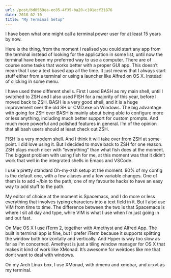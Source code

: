 ```yaml
---
url: /post/bd0559ea-ec85-4f35-ba20-c101ecf21876
date: 2018-02-16
title: "My Terminal Setup"
---
```


I have been what one might call a terminal power user for at least 15 years by now.



Here is the thing, from the moment I realised you could start any app from the terminal instead of looking for the application in some list, until now the terminal have been my preferred way to use a computer. There are of course some tasks that works better with a proper GUI app. This doesn&#8217;t mean that I use a text based app all the time. It just means that I always start stuff either from a terminal or using a launcher like Alfred on OS X. Instead of clicking in some menu.



I have used three different shells. First I used BASH as my main shell, until I switched to ZSH and I also used FISH for a majority of this year, before I moved back to ZSH. BASH is a very good shell, and it is a huge improvement over the old SH or CMD.exe on Windows. The big advantage with going for ZSH over BASH is mainly about being able to configure more or less anything, including much better support for custom prompts. And much more powerful and polished features in general. I&#8217;m of the opinion that all bash users should at least check out ZSH.



FISH is a very modern shell. And I think it will take over from ZSH at some point. I did love using it. But I decided to move back to ZSH for one reason. ZSH plays much nicer with &#8220;everything&#8221; than what fish does at the moment. The biggest problem with using fish for me, at this moment was that it didn&#8217;t work that well in the integrated shells in Emacs and VSCode.



I use a pretty standard Oh-my-zsh setup at the moment. 90% of my config is the default one, with a few aliases and a few variable changes. One of them is to add ~/bin to the path; one of my favourite hacks to have an easy way to add stuff to the path.



My editor of choice at the moment is Spacemacs, and I do more or less everything that involves typing characters into a text field in it. But I also use VIM from time to time. The difference between the two is that Spacemacs is where I sit all day and type, while VIM is what I use when I&#8217;m just going in and out fast.



On Mac OS X I use iTerm 2, together with Amethyst and Alfred App. The built in terminal app is fine, but I prefer iTerm because it supports splitting the window both horizontally and vertically. And Hyper is way too slow as far as I&#8217;m concerned. Amethyst is just a tiling window manager for OS X that makes it kind of work like XMonad. It&#8217;s awesome for weirdoes like me that don&#8217;t want to deal with windows.



On my Arch Linux box, I use XMonad, with dmenu and xmobar, and urxvt as my terminal.